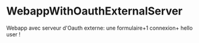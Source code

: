 # WebappWithOauthExternalServer
Webapp avec serveur d'Oauth externe: une formulaire+1 connexion+ hello user !
